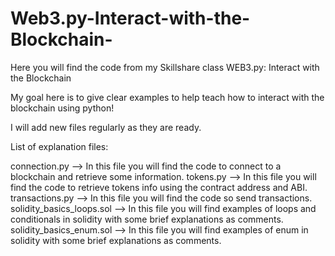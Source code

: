 # Web3.py-Interact-with-the-Blockchain-
Here you will find the code from my Skillshare class WEB3.py: Interact with the Blockchain 

My goal here is to give clear examples to help teach how to interact with the blockchain using python!

I will add new files regularly as they are ready.

List of explanation files:

connection.py --> In this file you will find the code to connect to a blockchain and retrieve some information.
tokens.py --> In this file you will find the code to retrieve tokens info using the contract address and ABI.
transactions.py --> In this file you will find the code so send transactions.
solidity_basics_loops.sol --> In this file you will find examples of loops and conditionals in solidity with some brief explanations as comments.
solidity_basics_enum.sol --> In this file you will find examples of enum in solidity with some brief explanations as comments.
